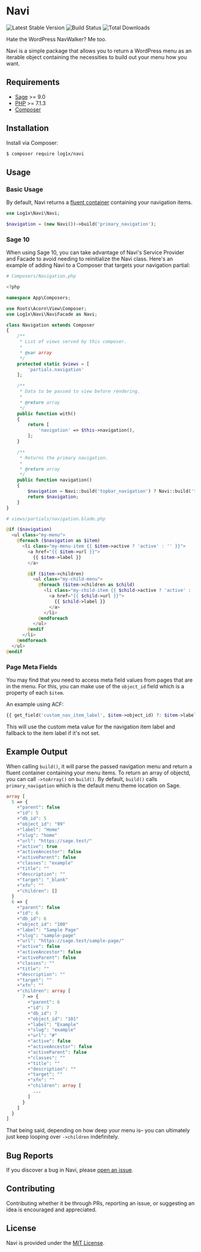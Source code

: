 # Navi

![Latest Stable Version](https://img.shields.io/packagist/v/log1x/navi?style=flat-square)
![Build Status](https://img.shields.io/circleci/build/github/Log1x/navi?style=flat-square)
![Total Downloads](https://img.shields.io/packagist/dt/log1x/navi?style=flat-square)

Hate the WordPress NavWalker? Me too.

Navi is a simple package that allows you to return a WordPress menu as an iterable object containing the necessities to build out your menu how you want.

## Requirements

- [Sage](https://github.com/roots/sage) >= 9.0
- [PHP](https://secure.php.net/manual/en/install.php) >= 7.1.3
- [Composer](https://getcomposer.org/download/)

## Installation

Install via Composer:

```bash
$ composer require log1x/navi
```

## Usage

### Basic Usage

By default, Navi returns a [fluent container](https://laravel.com/api/master/Illuminate/Support/Fluent.html) containing your navigation items.

```php
use Log1x\Navi\Navi;

$navigation = (new Navi())->build('primary_navigation');
```

### Sage 10

When using Sage 10, you can take advantage of Navi's Service Provider and Facade to avoid needing to reinitialize the Navi class. Here's an example of adding Navi to a Composer that targets your navigation partial:

```php
# Composers/Navigation.php

<?php

namespace App\Composers;

use Roots\Acorn\View\Composer;
use Log1x\Navi\NaviFacade as Navi;

class Navigation extends Composer
{
    /**
     * List of views served by this composer.
     *
     * @var array
     */
    protected static $views = [
        'partials.navigation'
    ];

    /**
     * Data to be passed to view before rendering.
     *
     * @return array
     */
    public function with()
    {
        return [
            'navigation' => $this->navigation(),
        ];
    }

    /**
     * Returns the primary navigation.
     *
     * @return array
     */
    public function navigation()
    {
        $navigation = Navi::build('topbar_navigation') ? Navi::build('topbar_navigation')->toArray() : [];
        return $navigation;
    }
}
```

```php
# views/partials/navigation.blade.php

@if ($navigation)
  <ul class="my-menu">
    @foreach ($navigation as $item)
      <li class="my-menu-item {{ $item->active ? 'active' : '' }}">
        <a href="{{ $item->url }}">
          {{ $item->label }}
        </a>

        @if ($item->children)
          <ul class="my-child-menu">
            @foreach ($item->children as $child)
              <li class="my-child-item {{ $child->active ? 'active' : '' }}">
                <a href="{{ $child->url }}">
                  {{ $child->label }}
                </a>
              </li>
            @endforeach
          </ul>
        @endif
      </li>
    @endforeach
  </ul>
@endif
```

### Page Meta Fields

You may find that you need to access meta field values from pages that are in the menu. For this, you can make use of the `object_id` field which is a property of each `$item`.

An example using ACF:

```php
{{ get_field('custom_nav_item_label', $item->object_id) ?: $item->label }}
```

This will use the custom meta value for the navigation item label and fallback to the item label if it's not set.

## Example Output

When calling `build()`, it will parse the passed navigation menu and return a fluent container containing your menu items. To return an array of objectd, you can call `->toArray()` on `build()`. By default, `build()` calls `primary_navigation` which is the default menu theme location on Sage.

```php
array [
  5 => {
    +"parent": false
    +"id": 5
    +"db_id": 5
    +"object_id": "99"
    +"label": "Home"
    +"slug": "home"
    +"url": "https://sage.test/"
    +"active": true
    +"activeAncestor": false
    +"activeParent": false
    +"classes": "example"
    +"title": ""
    +"description": ""
    +"target": "_blank"
    +"xfn": ""
    +"children": []
  }
  6 => {
    +"parent": false
    +"id": 6
    +"db_id": 6
    +"object_id": "100"
    +"label": "Sample Page"
    +"slug": "sample-page"
    +"url": "https://sage.test/sample-page/"
    +"active": false
    +"activeAncestor": false
    +"activeParent": false
    +"classes": ""
    +"title": ""
    +"description": ""
    +"target": ""
    +"xfn": ""
    +"children": array [
      7 => {
        +"parent": 6
        +"id": 7
        +"db_id": 7
        +"object_id": "101"
        +"label": "Example"
        +"slug": "example"
        +"url": "#"
        +"active": false
        +"activeAncestor": false
        +"activeParent": false
        +"classes": ""
        +"title": ""
        +"description": ""
        +"target": ""
        +"xfn": ""
        +"children": array [
          ...
        ]
      }
    ]
  }
]
```

That being said, depending on how deep your menu is– you can ultimately just keep looping over `->children` indefinitely.

## Bug Reports

If you discover a bug in Navi, please [open an issue](https://github.com/log1x/navi/issues).

## Contributing

Contributing whether it be through PRs, reporting an issue, or suggesting an idea is encouraged and appreciated.

## License

Navi is provided under the [MIT License](https://github.com/log1x/navi/blob/master/LICENSE.md).
